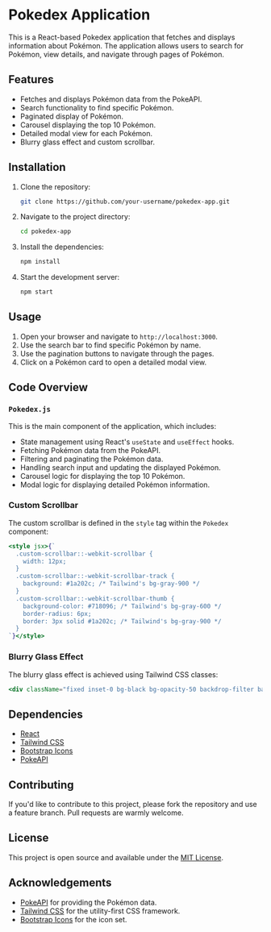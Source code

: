 
# Pokedex Application

This is a React-based Pokedex application that fetches and displays information about Pokémon. The application allows users to search for Pokémon, view details, and navigate through pages of Pokémon.

## Features

- Fetches and displays Pokémon data from the PokeAPI.
- Search functionality to find specific Pokémon.
- Paginated display of Pokémon.
- Carousel displaying the top 10 Pokémon.
- Detailed modal view for each Pokémon.
- Blurry glass effect and custom scrollbar.

## Installation

1. Clone the repository:
   ```bash
   git clone https://github.com/your-username/pokedex-app.git
   ```

2. Navigate to the project directory:
   ```bash
   cd pokedex-app
   ```

3. Install the dependencies:
   ```bash
   npm install
   ```

4. Start the development server:
   ```bash
   npm start
   ```

## Usage

1. Open your browser and navigate to `http://localhost:3000`.
2. Use the search bar to find specific Pokémon by name.
3. Use the pagination buttons to navigate through the pages.
4. Click on a Pokémon card to open a detailed modal view.

## Code Overview

### `Pokedex.js`

This is the main component of the application, which includes:

- State management using React's `useState` and `useEffect` hooks.
- Fetching Pokémon data from the PokeAPI.
- Filtering and paginating the Pokémon data.
- Handling search input and updating the displayed Pokémon.
- Carousel logic for displaying the top 10 Pokémon.
- Modal logic for displaying detailed Pokémon information.

### Custom Scrollbar

The custom scrollbar is defined in the `style` tag within the `Pokedex` component:

```jsx
<style jsx>{`
  .custom-scrollbar::-webkit-scrollbar {
    width: 12px;
  }
  .custom-scrollbar::-webkit-scrollbar-track {
    background: #1a202c; /* Tailwind's bg-gray-900 */
  }
  .custom-scrollbar::-webkit-scrollbar-thumb {
    background-color: #718096; /* Tailwind's bg-gray-600 */
    border-radius: 6px;
    border: 3px solid #1a202c; /* Tailwind's bg-gray-900 */
  }
`}</style>
```

### Blurry Glass Effect

The blurry glass effect is achieved using Tailwind CSS classes:

```jsx
<div className="fixed inset-0 bg-black bg-opacity-50 backdrop-filter backdrop-blur-lg m-10 rounded-lg shadow-lg z-50 overflow-hidden">
```

## Dependencies

- [React](https://reactjs.org/)
- [Tailwind CSS](https://tailwindcss.com/)
- [Bootstrap Icons](https://icons.getbootstrap.com/)
- [PokeAPI](https://pokeapi.co/)

## Contributing

If you'd like to contribute to this project, please fork the repository and use a feature branch. Pull requests are warmly welcome.

## License

This project is open source and available under the [MIT License](LICENSE).

## Acknowledgements

- [PokeAPI](https://pokeapi.co/) for providing the Pokémon data.
- [Tailwind CSS](https://tailwindcss.com/) for the utility-first CSS framework.
- [Bootstrap Icons](https://icons.getbootstrap.com/) for the icon set.

```
